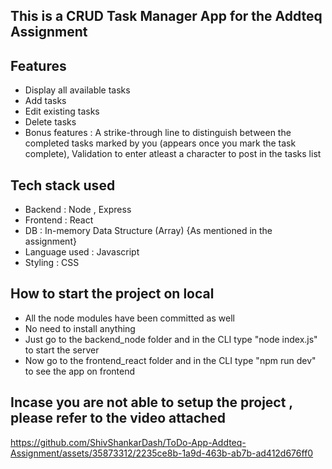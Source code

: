 ## This is a CRUD Task Manager App for the Addteq Assignment 

## Features 

- Display all available tasks
- Add tasks
- Edit existing tasks 
- Delete tasks
- Bonus features : A strike-through line to distinguish between the completed tasks marked by you (appears once you mark the task complete), Validation to enter atleast a character to post in the tasks list

## Tech stack used 

- Backend : Node , Express
- Frontend : React
- DB : In-memory Data Structure (Array) {As mentioned in the assignment}
- Language used : Javascript
- Styling : CSS 

## How to start the project on local 

- All the node modules have been committed as well 
- No need to install anything 
- Just go to the backend_node folder and in the CLI type "node index.js" to start the server 
- Now go to the frontend_react folder and in the CLI type "npm run dev" to see the app on frontend


## Incase you are not able to setup the project , please refer to the video attached



https://github.com/ShivShankarDash/ToDo-App-Addteq-Assignment/assets/35873312/2235ce8b-1a9d-463b-ab7b-ad412d676ff0




